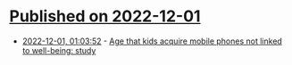 # [Published on 2022-12-01](index.md)

* [2022-12-01, 01:03:52](https://news.ycombinator.com/item?id=33810767) - [Age that kids acquire mobile phones not linked to well-being: study](https://med.stanford.edu/news/all-news/2022/11/children-mobile-phone-age.html)
